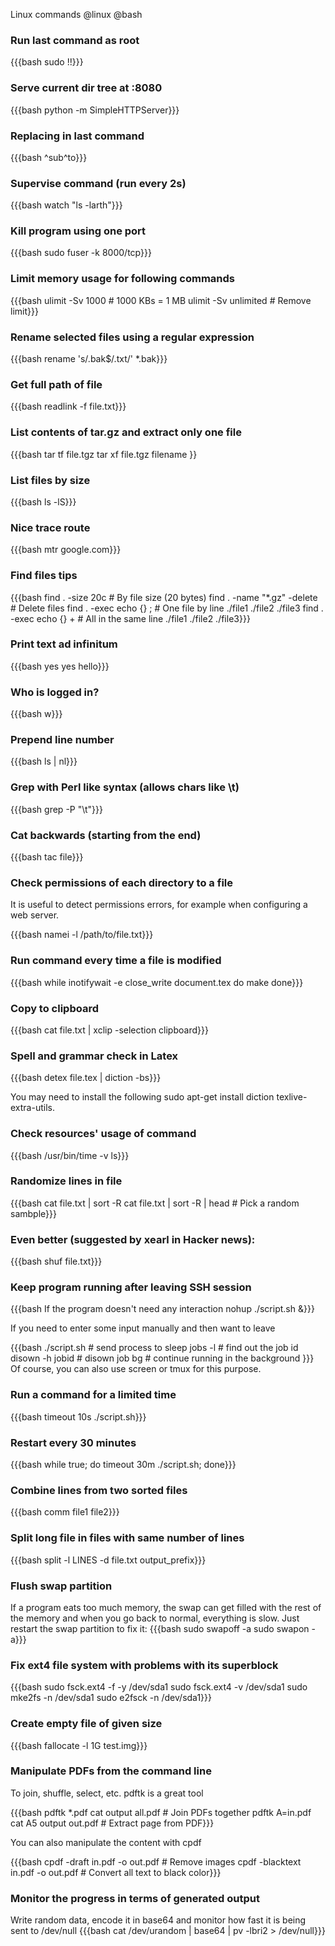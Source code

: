 Linux commands
@linux @bash

### Run last command as root

{{{bash sudo !!}}}

### Serve current dir tree at :8080

{{{bash python -m SimpleHTTPServer}}}

### Replacing in last command

{{{bash ^sub^to}}}

### Supervise command (run every 2s)

{{{bash watch "ls -larth"}}}

### Kill program using one port

{{{bash sudo fuser -k 8000/tcp}}}

### Limit memory usage for following commands

{{{bash ulimit -Sv 1000       # 1000 KBs = 1 MB
ulimit -Sv unlimited  # Remove limit}}}

### Rename selected files using a regular expression

{{{bash rename 's/\.bak$/.txt/' *.bak}}}

### Get full path of file

{{{bash readlink -f file.txt}}}

### List contents of tar.gz and extract only one file

{{{bash tar tf file.tgz
tar xf file.tgz filename }}

### List files by size

{{{bash ls -lS}}}

### Nice trace route

{{{bash mtr google.com}}}

### Find files tips

{{{bash find . -size 20c             # By file size (20 bytes)
find . -name "*.gz" -delete  # Delete files
find . -exec echo {} \;      # One file by line
./file1
./file2
./file3
find . -exec echo {} \+      # All in the same line
./file1 ./file2 ./file3}}}

### Print text ad infinitum

{{{bash yes
yes hello}}}

### Who is logged in?

{{{bash w}}}

### Prepend line number

{{{bash ls | nl}}}

### Grep with Perl like syntax (allows chars like \t)

{{{bash grep -P "\t"}}}

### Cat backwards (starting from the end)

{{{bash tac file}}}

### Check permissions of each directory to a file

It is useful to detect permissions errors, for example when configuring a web server.

{{{bash namei -l /path/to/file.txt}}}

### Run command every time a file is modified

{{{bash while inotifywait -e close_write document.tex
do
    make
done}}}

### Copy to clipboard

{{{bash cat file.txt | xclip -selection clipboard}}}

### Spell and grammar check in Latex

{{{bash detex file.tex | diction -bs}}}

You may need to install the following 
sudo apt-get install diction texlive-extra-utils.

### Check resources' usage of command

{{{bash /usr/bin/time -v ls}}}

### Randomize lines in file

{{{bash cat file.txt | sort -R
cat file.txt | sort -R | head  # Pick a random sambple}}}

### Even better (suggested by xearl in Hacker news):

{{{bash shuf file.txt}}}

### Keep program running after leaving SSH session

{{{bash If the program doesn't need any interaction
nohup ./script.sh &}}}

If you need to enter some input manually and then want to leave

{{{bash
./script.sh
<Type any input you want>
<Ctrl-Z>          # send process to sleep
jobs -l           # find out the job id
disown -h jobid   # disown job
bg                # continue running in the background
}}}
Of course, you can also use screen or tmux for this purpose.

### Run a command for a limited time

{{{bash timeout 10s ./script.sh}}}

### Restart every 30 minutes

{{{bash while true; do timeout 30m ./script.sh; done}}}

### Combine lines from two sorted files

{{{bash comm file1 file2}}}

### Split long file in files with same number of lines

{{{bash split -l LINES -d file.txt output_prefix}}}

### Flush swap partition

If a program eats too much memory, the swap can get filled with the rest of the memory and when you go back to normal, everything is slow. Just restart the swap partition to fix it:
{{{bash
sudo swapoff -a
sudo swapon -a}}}

### Fix ext4 file system with problems with its superblock

{{{bash sudo fsck.ext4 -f -y /dev/sda1
sudo fsck.ext4 -v /dev/sda1
sudo mke2fs -n /dev/sda1
sudo e2fsck -n <first block number of previous list> /dev/sda1}}}

### Create empty file of given size

{{{bash fallocate -l 1G test.img}}}

### Manipulate PDFs from the command line

To join, shuffle, select, etc. pdftk is a great tool

{{{bash
pdftk *.pdf cat output all.pdf        # Join PDFs together
pdftk A=in.pdf cat A5 output out.pdf  # Extract page from PDF}}}

You can also manipulate the content with cpdf

{{{bash
cpdf -draft in.pdf -o out.pdf      # Remove images
cpdf -blacktext in.pdf -o out.pdf  # Convert all text to black color}}}

### Monitor the progress in terms of generated output

Write random data, encode it in base64 and monitor how fast it
is being sent to /dev/null
{{{bash cat /dev/urandom | base64 | pv -lbri2 > /dev/null}}}

